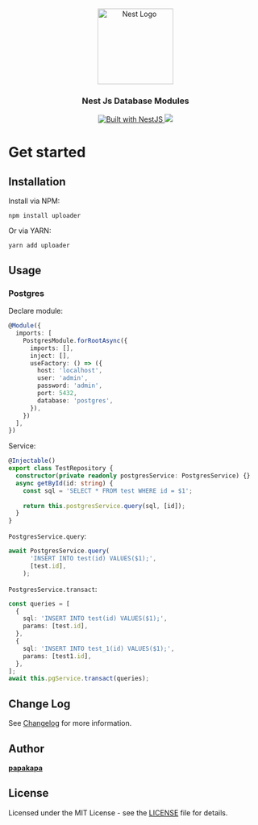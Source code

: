 <h1 align="center"></h1>

<div align="center">
  <a href="http://nestjs.com/" target="_blank">
    <img src="https://nestjs.com/img/logo_text.svg" width="150" alt="Nest Logo" />
  </a>
</div>

<h3 align="center">Nest Js Database Modules</h3>

<div align="center">
  <a href="https://nestjs.com" target="_blank">
    <img src="https://img.shields.io/badge/built%20with-NestJs-red.svg" alt="Built with NestJS">
  </a>
<a href="https://www.npmjs.com/package/@papakapa/nest-database-module">
    <img src="https://img.shields.io/badge/papakapa-npm-4ba0f6" />
  </a>

</div>

# Get started

## Installation

Install via NPM:

```shell
npm install uploader
```

Or via YARN:

```
yarn add uploader
```

## Usage

### Postgres

Declare module:

```typescript
@Module({
  imports: [
    PostgresModule.forRootAsync({
      imports: [],
      inject: [],
      useFactory: () => ({
        host: 'localhost',
        user: 'admin',
        password: 'admin',
        port: 5432,
        database: 'postgres',
      }),
    })
  ],
})
```

Service: 

```typescript
@Injectable()
export class TestRepository {
  constructor(private readonly postgresService: PostgresService) {}
  async getById(id: string) {
    const sql = 'SELECT * FROM test WHERE id = $1';
    
    return this.postgresService.query(sql, [id]);
  }
}
```

`PostgresService.query`: 

```typescript
await PostgresService.query(
      'INSERT INTO test(id) VALUES($1);',
      [test.id],
    );
```

`PostgresService.transact`:

```typescript
const queries = [
  {
    sql: 'INSERT INTO test(id) VALUES($1);',
    params: [test.id],
  },
  {
    sql: 'INSERT INTO test_1(id) VALUES($1);',
    params: [test1.id],
  },
];
await this.pgService.transact(queries);
```


## Change Log

See [Changelog](CHANGELOG.md) for more information.

## Author

[**papakapa**](https://github.com/papakapa)

## License

Licensed under the MIT License - see the [LICENSE](LICENSE) file for details.
